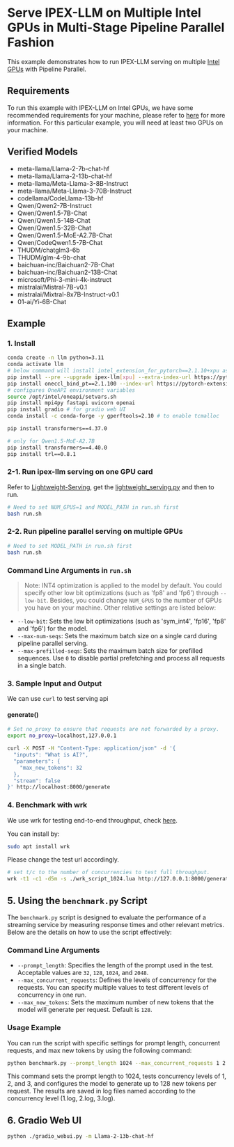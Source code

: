 # Serve IPEX-LLM on Multiple Intel GPUs in Multi-Stage Pipeline Parallel Fashion

This example demonstrates how to run IPEX-LLM serving on multiple [Intel GPUs](../README.md) with Pipeline Parallel.

## Requirements

To run this example with IPEX-LLM on Intel GPUs, we have some recommended requirements for your machine, please refer to [here](../README.md#recommended-requirements) for more information. For this particular example, you will need at least two GPUs on your machine.

## Verified Models
- meta-llama/Llama-2-7b-chat-hf
- meta-llama/Llama-2-13b-chat-hf
- meta-llama/Meta-Llama-3-8B-Instruct
- meta-llama/Meta-Llama-3-70B-Instruct
- codellama/CodeLlama-13b-hf
- Qwen/Qwen2-7B-Instruct
- Qwen/Qwen1.5-7B-Chat
- Qwen/Qwen1.5-14B-Chat
- Qwen/Qwen1.5-32B-Chat
- Qwen/Qwen1.5-MoE-A2.7B-Chat
- Qwen/CodeQwen1.5-7B-Chat
- THUDM/chatglm3-6b
- THUDM/glm-4-9b-chat
- baichuan-inc/Baichuan2-7B-Chat
- baichuan-inc/Baichuan2-13B-Chat
- microsoft/Phi-3-mini-4k-instruct
- mistralai/Mistral-7B-v0.1
- mistralai/Mixtral-8x7B-Instruct-v0.1
- 01-ai/Yi-6B-Chat

## Example

### 1. Install

```bash
conda create -n llm python=3.11
conda activate llm
# below command will install intel_extension_for_pytorch==2.1.10+xpu as default
pip install --pre --upgrade ipex-llm[xpu] --extra-index-url https://pytorch-extension.intel.com/release-whl/stable/xpu/us/
pip install oneccl_bind_pt==2.1.100 --index-url https://pytorch-extension.intel.com/release-whl/stable/xpu/us/
# configures OneAPI environment variables
source /opt/intel/oneapi/setvars.sh
pip install mpi4py fastapi uvicorn openai
pip install gradio # for gradio web UI
conda install -c conda-forge -y gperftools=2.10 # to enable tcmalloc

pip install transformers==4.37.0

# only for Qwen1.5-MoE-A2.7B
pip install transformers==4.40.0
pip install trl==0.8.1
```

### 2-1. Run ipex-llm serving on one GPU card 

Refer to [Lightweight-Serving](https://github.com/intel-analytics/ipex-llm/tree/main/python/llm/example/GPU/Lightweight-Serving), get the [lightweight_serving.py](https://github.com/intel-analytics/ipex-llm/tree/main/python/llm/example/GPU/Lightweight-Serving/lightweight_serving.py) and then to run.
```bash
# Need to set NUM_GPUS=1 and MODEL_PATH in run.sh first
bash run.sh
```

### 2-2. Run pipeline parallel serving on multiple GPUs

```bash
# Need to set MODEL_PATH in run.sh first
bash run.sh
```

### Command Line Arguments in `run.sh`
> Note: INT4 optimization is applied to the model by default. You could specify other low bit optimizations (such as 'fp8' and 'fp6') through `--low-bit`. Besides, you could change `NUM_GPUS` to the number of GPUs you have on your machine. Other relative settings are listed below:

- `--low-bit`: Sets the low bit optimizations (such as 'sym_int4', 'fp16', 'fp8' and 'fp6') for the model.
- `--max-num-seqs`: Sets the maximum batch size on a single card during pipeline parallel serving.
- `--max-prefilled-seqs`: Sets the maximum batch size for prefilled sequences. Use `0` to disable partial prefetching and process all requests in a single batch.

### 3. Sample Input and Output

We can use `curl` to test serving api

#### generate()

```bash
# Set no_proxy to ensure that requests are not forwarded by a proxy.
export no_proxy=localhost,127.0.0.1

curl -X POST -H "Content-Type: application/json" -d '{
  "inputs": "What is AI?",
  "parameters": {
    "max_new_tokens": 32
  },
  "stream": false
}' http://localhost:8000/generate
```


### 4. Benchmark with wrk

We use wrk for testing end-to-end throughput, check [here](https://github.com/wg/wrk).

You can install by:
```bash
sudo apt install wrk
```

Please change the test url accordingly.

```bash
# set t/c to the number of concurrencies to test full throughput.
wrk -t1 -c1 -d5m -s ./wrk_script_1024.lua http://127.0.0.1:8000/generate --timeout 1m
```

## 5. Using the `benchmark.py` Script

The `benchmark.py` script is designed to evaluate the performance of a streaming service by measuring response times and other relevant metrics. Below are the details on how to use the script effectively:

### Command Line Arguments

- `--prompt_length`: Specifies the length of the prompt used in the test. Acceptable values are `32`, `128`, `1024`, and `2048`.
- `--max_concurrent_requests`: Defines the levels of concurrency for the requests. You can specify multiple values to test different levels of concurrency in one run.
- `--max_new_tokens`: Sets the maximum number of new tokens that the model will generate per request. Default is `128`.

### Usage Example
You can run the script with specific settings for prompt length, concurrent requests, and max new tokens by using the following command:

```bash
python benchmark.py --prompt_length 1024 --max_concurrent_requests 1 2 3 --max_new_tokens 128
```

This command sets the prompt length to 1024, tests concurrency levels of 1, 2, and 3, and configures the model to generate up to 128 new tokens per request. The results are saved in log files named according to the concurrency level (1.log, 2.log, 3.log).

## 6. Gradio Web UI

```bash
python ./gradio_webui.py -m Llama-2-13b-chat-hf 
```